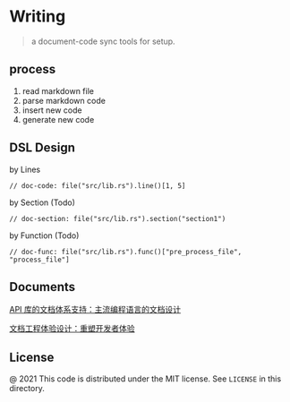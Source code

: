 # Writing 

> a document-code sync tools for setup.

## process

1. read markdown file
2. parse markdown code
3. insert new code
4. generate new code

## DSL Design

by Lines

```writing
// doc-code: file("src/lib.rs").line()[1, 5]
```

by Section (Todo)

```writing
// doc-section: file("src/lib.rs").section("section1")
```

by Function (Todo)

```writing
// doc-func: file("src/lib.rs").func()["pre_process_file", "process_file"]
```

## Documents

[API 库的文档体系支持：主流编程语言的文档设计](https://www.phodal.com/blog/api-ducumentation-design-dsl-base/)

[文档工程体验设计：重塑开发者体验](https://www.phodal.com/blog/documentation-enginnering-experience-design/)

License
---

@ 2021 This code is distributed under the MIT license. See `LICENSE` in this directory.
